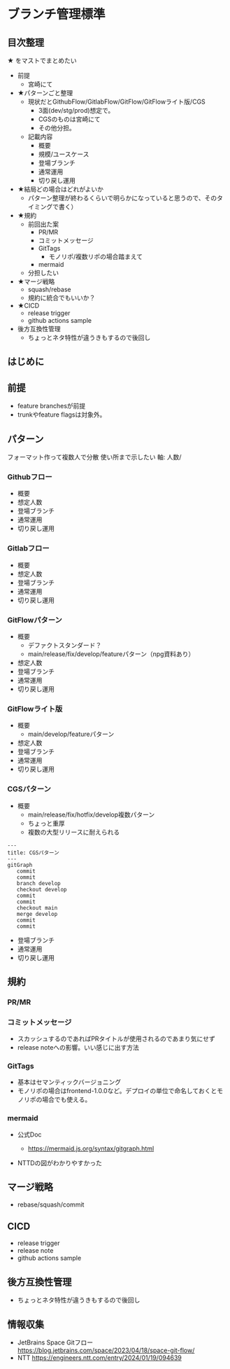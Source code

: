 # ブランチ管理標準  

## 目次整理

★ をマストでまとめたい

- 前提
  - 宮崎にて
- ★パターンごと整理
  - 現状だとGithubFlow/GitlabFlow/GitFlow/GitFlowライト版/CGS
    - 3面(dev/stg/prod)想定で。
    - CGSのものは宮崎にて
    - その他分担。
  - 記載内容
    - 概要
    - 規模/ユースケース
    - 登場ブランチ
    - 通常運用
    - 切り戻し運用
- ★結局どの場合はどれがよいか
  - パターン整理が終わるくらいで明らかになっていると思うので、そのタイミングで書く）
- ★規約
  - 前回出た案
    - PR/MR
    - コミットメッセージ
    - GitTags
      - モノリポ/複数リポの場合踏まえて
    - mermaid
  - 分担したい
- ★マージ戦略
  - squash/rebase
  - 規約に統合でもいいか？
- ★CICD
  - release trigger
  - github actions sample
- 後方互換性管理
  - ちょっとネタ特性が違うきもするので後回し

## はじめに

## 前提

- feature branchesが前提
- trunkやfeature flagsは対象外。

## パターン

フォーマット作って複数人で分散
使い所まで示したい
軸: 人数/

### Githubフロー

- 概要
- 想定人数
- 登場ブランチ
- 通常運用
- 切り戻し運用

### Gitlabフロー

- 概要
- 想定人数
- 登場ブランチ
- 通常運用
- 切り戻し運用

### GitFlowパターン

- 概要
  - デファクトスタンダード？
  - main/release/fix/develop/featureパターン（npg資料あり）
- 想定人数
- 登場ブランチ
- 通常運用
- 切り戻し運用

### GitFlowライト版

- 概要
  - main/develop/featureパターン
- 想定人数
- 登場ブランチ
- 通常運用
- 切り戻し運用

### CGSパターン

- 概要
  - main/release/fix/hotfix/develop複数パターン
  - ちょっと重厚
  - 複数の大型リリースに耐えられる

```mermaid
---
title: CGSパターン
---
gitGraph
   commit
   commit
   branch develop
   checkout develop
   commit
   commit
   checkout main
   merge develop
   commit
   commit
```

- 登場ブランチ
- 通常運用
- 切り戻し運用

## 規約

### PR/MR

### コミットメッセージ

- スカッシュするのであればPRタイトルが使用されるのであまり気にせず
- release noteへの影響。いい感じに出す方法

### GitTags

- 基本はセマンティックバージョニング
- モノリポの場合はfrontend-1.0.0など。デプロイの単位で命名しておくとモノリポの場合でも使える。

### mermaid

- 公式Doc
  - https://mermaid.js.org/syntax/gitgraph.html

- NTTDの図がわかりやすかった

## マージ戦略

- rebase/squash/commit

## CICD

- release trigger
- release note
- github actions sample

## 後方互換性管理

- ちょっとネタ特性が違うきもするので後回し

## 情報収集

- JetBrains Space Gitフロー
  https://blog.jetbrains.com/space/2023/04/18/space-git-flow/  
- NTT
  https://engineers.ntt.com/entry/2024/01/19/094639